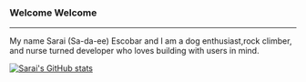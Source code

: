 ### Welcome Welcome 

----------------------------------------------------------------------------------------------------------------------------------

My name Sarai (Sa-da-ee) Escobar and I am a dog enthusiast,rock climber, and nurse turned developer who loves building with users in mind. 

[![Sarai's GitHub stats](https://github-readme-stats.vercel.app/api?username=saraiee17)](https://github.com/saraiee17/github-readme-stats)
